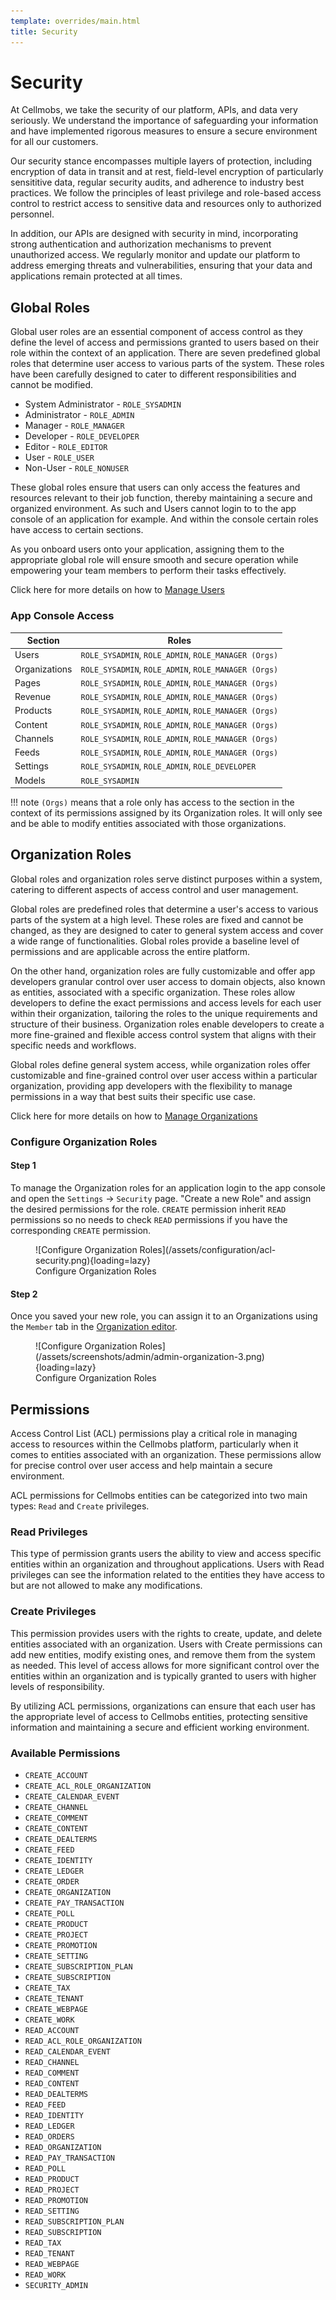 ```yaml
---
template: overrides/main.html
title: Security
---
```


# Security

At Cellmobs, we take the security of our platform, APIs, and data very seriously. We understand the importance of safeguarding your information and have implemented rigorous measures to ensure a secure environment for all our customers.

Our security stance encompasses multiple layers of protection, including encryption of data in transit and at rest, field-level encryption of particularly sensititive data, regular security audits, and adherence to industry best practices. We follow the principles of least privilege and role-based access control to restrict access to sensitive data and resources only to authorized personnel.

In addition, our APIs are designed with security in mind, incorporating strong authentication and authorization mechanisms to prevent unauthorized access. We regularly monitor and update our platform to address emerging threats and vulnerabilities, ensuring that your data and applications remain protected at all times.

## Global Roles

Global user roles are an essential component of access control as they define the level of access and permissions granted to users based on their role within the context of an application. There are seven predefined global roles that determine user access to various parts of the system. These roles have been carefully designed to cater to different responsibilities and cannot be modified.

- System Administrator - `ROLE_SYSADMIN`
- Administrator - `ROLE_ADMIN` 
- Manager - `ROLE_MANAGER`
- Developer - `ROLE_DEVELOPER`
- Editor - `ROLE_EDITOR`
- User - `ROLE_USER`
- Non-User - `ROLE_NONUSER`

These global roles ensure that users can only access the features and resources relevant to their job function, thereby maintaining a secure and organized environment. As such and Users cannot login to to the app console of an application for example. And within the console certain roles have access to certain sections. 

As you onboard users onto your application, assigning them to the appropriate global role will ensure smooth and secure operation while empowering your team members to perform their tasks effectively.

Click here for more details on how to [Manage Users](/app-console/manage-users)

### App Console Access 

| Section |  Roles |
| ----------- | ----------- 
| Users | `ROLE_SYSADMIN`, `ROLE_ADMIN`, `ROLE_MANAGER (Orgs)` | 
| Organizations | `ROLE_SYSADMIN`, `ROLE_ADMIN`, `ROLE_MANAGER (Orgs)`|
| Pages  | `ROLE_SYSADMIN`, `ROLE_ADMIN`, `ROLE_MANAGER (Orgs)` |
| Revenue | `ROLE_SYSADMIN`, `ROLE_ADMIN`, `ROLE_MANAGER (Orgs)` |
| Products | `ROLE_SYSADMIN`, `ROLE_ADMIN`, `ROLE_MANAGER (Orgs)` |
| Content | `ROLE_SYSADMIN`, `ROLE_ADMIN`, `ROLE_MANAGER (Orgs)` |
| Channels | `ROLE_SYSADMIN`, `ROLE_ADMIN`, `ROLE_MANAGER (Orgs)` |
| Feeds | `ROLE_SYSADMIN`, `ROLE_ADMIN`, `ROLE_MANAGER (Orgs)` |
| Settings | `ROLE_SYSADMIN`, `ROLE_ADMIN`, `ROLE_DEVELOPER` |
| Models | `ROLE_SYSADMIN` |

!!! note
    `(Orgs)` means that a role only has access to the section in the context of its permissions assigned by its Organization roles. It will only see and be able to modify entities associated with those organizations.

## Organization Roles

Global roles and organization roles serve distinct purposes within a system, catering to different aspects of access control and user management.

Global roles are predefined roles that determine a user's access to various parts of the system at a high level. These roles are fixed and cannot be changed, as they are designed to cater to general system access and cover a wide range of functionalities. Global roles provide a baseline level of permissions and are applicable across the entire platform.

On the other hand, organization roles are fully customizable and offer app developers granular control over user access to domain objects, also known as entities, associated with a specific organization. These roles allow developers to define the exact permissions and access levels for each user within their organization, tailoring the roles to the unique requirements and structure of their business. Organization roles enable developers to create a more fine-grained and flexible access control system that aligns with their specific needs and workflows.

Global roles define general system access, while organization roles offer customizable and fine-grained control over user access within a particular organization, providing app developers with the flexibility to manage permissions in a way that best suits their specific use case.

Click here for more details on how to [Manage Organizations](/app-console/manage-organizations) 

### Configure Organization Roles

#### Step 1
To manage the Organization roles for an application login to the app console and open the `Settings` -> `Security` page. "Create a new Role" and assign the desired permissions for the role. `CREATE` permission inherit `READ` permissions so no needs to check `READ` permissions if you have the corresponding `CREATE` permission. 

<figure markdown>
![Configure Organization Roles](/assets/configuration/acl-security.png){loading=lazy}
    <figcaption>Configure Organization Roles</figcaption>
</figure>

#### Step 2

Once you saved your new role, you can assign it to an Organizations using the `Member` tab in the [Organization editor](/app-console/manage-organizations).  

<figure markdown>
![Configure Organization Roles](/assets/screenshots/admin/admin-organization-3.png){loading=lazy}
    <figcaption>Configure Organization Roles</figcaption>
</figure>


## Permissions

Access Control List (ACL) permissions play a critical role in managing access to resources within the Cellmobs platform, particularly when it comes to entities associated with an organization. These permissions allow for precise control over user access and help maintain a secure environment.

ACL permissions for Cellmobs entities can be categorized into two main types: `Read` and `Create` privileges.

### Read Privileges

This type of permission grants users the ability to view and access specific entities within an organization and throughout applications. Users with Read privileges can see the information related to the entities they have access to but are not allowed to make any modifications.

### Create Privileges

This permission provides users with the rights to create, update, and delete entities associated with an organization. Users with Create permissions can add new entities, modify existing ones, and remove them from the system as needed. This level of access allows for more significant control over the entities within an organization and is typically granted to users with higher levels of responsibility.

By utilizing ACL permissions, organizations can ensure that each user has the appropriate level of access to Cellmobs entities, protecting sensitive information and maintaining a secure and efficient working environment.

### Available Permissions

- `CREATE_ACCOUNT`
- `CREATE_ACL_ROLE_ORGANIZATION`
- `CREATE_CALENDAR_EVENT`
- `CREATE_CHANNEL`
- `CREATE_COMMENT`
- `CREATE_CONTENT`
- `CREATE_DEALTERMS`
- `CREATE_FEED`
- `CREATE_IDENTITY`
- `CREATE_LEDGER`
- `CREATE_ORDER`
- `CREATE_ORGANIZATION`
- `CREATE_PAY_TRANSACTION`
- `CREATE_POLL`
- `CREATE_PRODUCT`
- `CREATE_PROJECT`
- `CREATE_PROMOTION`
- `CREATE_SETTING`
- `CREATE_SUBSCRIPTION_PLAN`
- `CREATE_SUBSCRIPTION`
- `CREATE_TAX`
- `CREATE_TENANT`
- `CREATE_WEBPAGE`
- `CREATE_WORK`
- `READ_ACCOUNT`
- `READ_ACL_ROLE_ORGANIZATION`
- `READ_CALENDAR_EVENT`
- `READ_CHANNEL`
- `READ_COMMENT`
- `READ_CONTENT`
- `READ_DEALTERMS`
- `READ_FEED`
- `READ_IDENTITY`
- `READ_LEDGER`
- `READ_ORDERS`
- `READ_ORGANIZATION`
- `READ_PAY_TRANSACTION`
- `READ_POLL`
- `READ_PRODUCT`
- `READ_PROJECT`
- `READ_PROMOTION`
- `READ_SETTING`
- `READ_SUBSCRIPTION_PLAN`
- `READ_SUBSCRIPTION`
- `READ_TAX`
- `READ_TENANT`
- `READ_WEBPAGE`
- `READ_WORK`
- `SECURITY_ADMIN`



